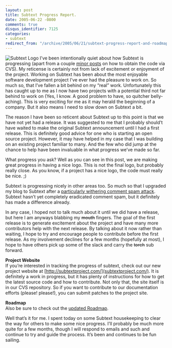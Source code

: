 ```yaml
---
layout: post
title: Subtext Progress Report.
date: 2005-06-22 -0800
comments: true
disqus_identifier: 7125
categories:
- subtext
redirect_from: "/archive/2005/06/21/subtext-progress-report-and-roadmap.aspx/"
---
```


![Subtext Logo](http://subtextproject.com/images/SubtextLogo.png) I’ve
been intentionally quiet about how Subtext is progressing (apart from a
couple [minor posts](http://haacked.com/archive/2005/06/22/7116.aspx) on
how to obtain the code via CVS). My reticense is certainly not from lack
of excitement or enjoyment of the project. Working on Subtext has been
about the most enjoyable software development project I’ve ever had the
pleasure to work on. So much so, that I’ve fallen a bit behind on my
“real” work. Unfortunately this has caught up to me as I now have two
projects with a potential third not far behind to work on (Yes, I know.
A good problem to have, so quitcher belly-aching). This is very exciting
for me as it may herald the beginning of a company. But it also means I
need to slow down on Subtext a bit.

The reason I have been so reticent about Subtext up to this point is
that we have not yet had a release. It was suggested to me that I
probably should’t have waited to make the original Subtext announcement
until I had a first release. This is definitely good advice for one who
is starting an open source project. However, it may have helped in my
case that I was building on an existing project familiar to many. And
the few who did jump at the chance to help have been invaluable in what
progress we’ve made so far.

What progress you ask? Well as you can see in this post, we are making
great progress in having a nice logo. This is not the final logo, but
probably really close. As you know, if a project has a nice logo, the
code must really be nice. ;)

Subtext is progressing nicely in other areas too. So much so that I
upgraded my blog to Subtext after a [particularly withering comment spam
attack](http://haacked.com/archive/2005/06/20/7047.aspx). Subtext hasn’t
yet completely eradicated comment spam, but it definitely has made a
difference already.

In any case, I hoped not to talk much about it until we did have a
release, but here I am anyways blabbing my ~~mouth~~ fingers. The goal
of the first release is to generate excitement about the project and
have many more contributors help with the next release. By talking about
it now rather than waiting, I hope to try and encourage people to
contribute before the first release. As my involvement declines for a
few months (hopefully at most), I hope to have others pick up some of
the slack and carry the ~~torch~~ sub forward.

**Project Website**\
 If you’re interested in tracking the progress of subtext, check out our
new project website at
[http://subtextproject.com/](subtextproject.com/). It is definitely a
work in progress, but it has plenty of instructions for how to get the
latest source code and how to contribute. Not only that, the site itself
is in our CVS repository. So if you want to contribute to our
documentation efforts (please! please!), you can submit patches to the
project site.

**Roadmap**\
 Also be sure to check out the [updated
Roadmap](http://subtextproject.com/Roadmap/).

Well that’s it for me. I spent today on some Subtext housekeeping to
clear the way for others to make some nice progress. I’ll probably be
much more quite for a few months, though I will respond to emails and
such and continue to try and guide the process. It’s been and continues
to be fun sailing.

